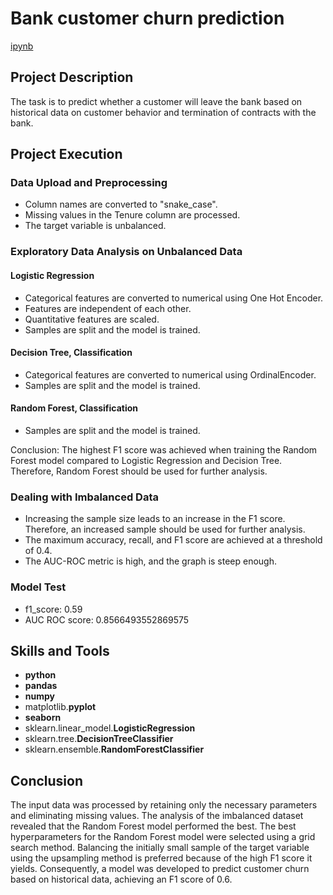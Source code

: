 # Bank customer churn prediction

[ipynb](https://github.com/mvs834/Yandex.Practicum/blob/a58d05259920dddcd70aaf0b1e6c6a3526397949/DS%2002%20Bank%20customers%20churn/Bank_customer_churn.ipynb)

## Project Description

The task is to predict whether a customer will leave the bank based on historical data on customer behavior and termination of contracts with the bank.

## Project Execution
### Data Upload and Preprocessing

- Column names are converted to "snake_case".
- Missing values in the Tenure column are processed.
- The target variable is unbalanced.

### Exploratory Data Analysis on Unbalanced Data
#### Logistic Regression

- Categorical features are converted to numerical using One Hot Encoder.
- Features are independent of each other.
- Quantitative features are scaled.
- Samples are split and the model is trained.

#### Decision Tree, Classification

- Categorical features are converted to numerical using OrdinalEncoder.
- Samples are split and the model is trained.

#### Random Forest, Classification

- Samples are split and the model is trained.

Conclusion: The highest F1 score was achieved when training the Random Forest model compared to Logistic Regression and Decision Tree. Therefore, Random Forest should be used for further analysis.

### Dealing with Imbalanced Data

- Increasing the sample size leads to an increase in the F1 score. Therefore, an increased sample should be used for further analysis.
- The maximum accuracy, recall, and F1 score are achieved at a threshold of 0.4.
- The AUC-ROC metric is high, and the graph is steep enough.

### Model Test
- f1_score: 0.59
- AUC ROC score: 0.8566493552869575

## Skills and Tools

- **python**
- **pandas**
- **numpy**
- matplotlib.**pyplot**
- **seaborn**
- sklearn.linear_model.**LogisticRegression**
- sklearn.tree.**DecisionTreeClassifier**
- sklearn.ensemble.**RandomForestClassifier**



## Conclusion

The input data was processed by retaining only the necessary parameters and eliminating missing values. The analysis of the imbalanced dataset revealed that the Random Forest model performed the best. The best hyperparameters for the Random Forest model were selected using a grid search method. Balancing the initially small sample of the target variable using the upsampling method is preferred because of the high F1 score it yields. Consequently, a model was developed to predict customer churn based on historical data, achieving an F1 score of 0.6.
